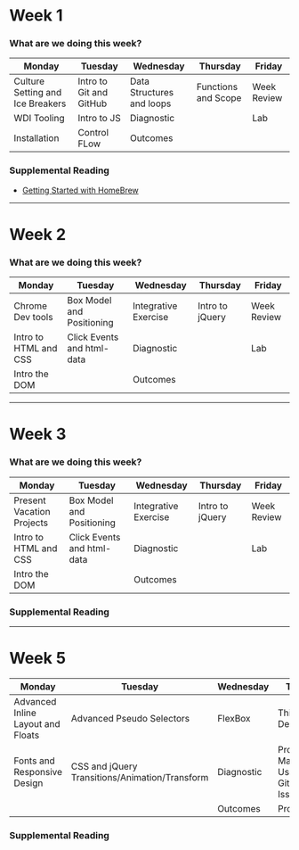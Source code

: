 # Week 1

### What are we doing this week?

| Monday                           | Tuesday                 | Wednesday                 | Thursday            | Friday      |
|----------------------------------|-------------------------|---------------------------|---------------------|-------------|
| Culture Setting and Ice Breakers | Intro to Git and GitHub | Data Structures and loops | Functions and Scope | Week Review |
| WDI Tooling            | Intro to JS             | Diagnostic                |                     | Lab         |
| Installation                     | Control FLow            | Outcomes                  |                     |             |

### Supplemental Reading
- [Getting Started with HomeBrew](https://www.safaribooksonline.com/blog/2014/03/03/homebrew/)

---
# Week 2

### What are we doing this week?

| Monday                | Tuesday                    | Wednesday            | Thursday        | Friday      |
|-----------------------|----------------------------|----------------------|-----------------|-------------|
| Chrome Dev tools      | Box Model and Positioning  | Integrative Exercise | Intro to jQuery | Week Review |
| Intro to HTML and CSS | Click Events and html-data | Diagnostic           |                 | Lab         |
| Intro the DOM         |                            | Outcomes             |                 |             |

---
# Week 3

### What are we doing this week?

| Monday                | Tuesday                    | Wednesday            | Thursday        | Friday      |
|-----------------------|----------------------------|----------------------|-----------------|-------------|
| Present Vacation Projects      | Box Model and Positioning  | Integrative Exercise | Intro to jQuery | Week Review |
| Intro to HTML and CSS | Click Events and html-data | Diagnostic           |                 | Lab         |
| Intro the DOM         |                            | Outcomes             |                 |             |

### Supplemental Reading

---

# Week 5

| Monday                            | Tuesday                                        | Wednesday  | Thursday                                        | Friday |
|-----------------------------------|------------------------------------------------|------------|-------------------------------------------------|--------|
| Advanced Inline Layout and Floats | Advanced Pseudo Selectors                      | FlexBox    | Thinking Design                                 |        |
| Fonts and Responsive Design       | CSS and jQuery Transitions/Animation/Transform | Diagnostic | Project Management, User stories, GitHub Issues | Lab    |
|                                   |                                                | Outcomes   | Project Intro                                   |        |


### Supplemental Reading
